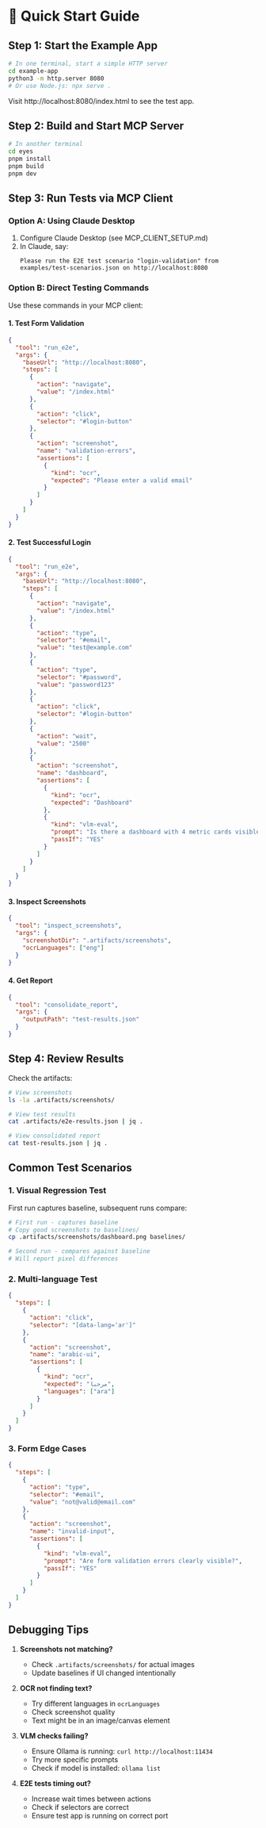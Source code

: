 # 🚀 Quick Start Guide

## Step 1: Start the Example App

```bash
# In one terminal, start a simple HTTP server
cd example-app
python3 -m http.server 8080
# Or use Node.js: npx serve .
```

Visit http://localhost:8080/index.html to see the test app.

## Step 2: Build and Start MCP Server

```bash
# In another terminal
cd eyes
pnpm install
pnpm build
pnpm dev
```

## Step 3: Run Tests via MCP Client

### Option A: Using Claude Desktop

1. Configure Claude Desktop (see MCP_CLIENT_SETUP.md)
2. In Claude, say:
   ```
   Please run the E2E test scenario "login-validation" from 
   examples/test-scenarios.json on http://localhost:8080
   ```

### Option B: Direct Testing Commands

Use these commands in your MCP client:

#### 1. Test Form Validation
```json
{
  "tool": "run_e2e",
  "args": {
    "baseUrl": "http://localhost:8080",
    "steps": [
      {
        "action": "navigate",
        "value": "/index.html"
      },
      {
        "action": "click",
        "selector": "#login-button"
      },
      {
        "action": "screenshot",
        "name": "validation-errors",
        "assertions": [
          {
            "kind": "ocr",
            "expected": "Please enter a valid email"
          }
        ]
      }
    ]
  }
}
```

#### 2. Test Successful Login
```json
{
  "tool": "run_e2e",
  "args": {
    "baseUrl": "http://localhost:8080",
    "steps": [
      {
        "action": "navigate",
        "value": "/index.html"
      },
      {
        "action": "type",
        "selector": "#email",
        "value": "test@example.com"
      },
      {
        "action": "type",
        "selector": "#password",
        "value": "password123"
      },
      {
        "action": "click",
        "selector": "#login-button"
      },
      {
        "action": "wait",
        "value": "2500"
      },
      {
        "action": "screenshot",
        "name": "dashboard",
        "assertions": [
          {
            "kind": "ocr",
            "expected": "Dashboard"
          },
          {
            "kind": "vlm-eval",
            "prompt": "Is there a dashboard with 4 metric cards visible?",
            "passIf": "YES"
          }
        ]
      }
    ]
  }
}
```

#### 3. Inspect Screenshots
```json
{
  "tool": "inspect_screenshots",
  "args": {
    "screenshotDir": ".artifacts/screenshots",
    "ocrLanguages": ["eng"]
  }
}
```

#### 4. Get Report
```json
{
  "tool": "consolidate_report",
  "args": {
    "outputPath": "test-results.json"
  }
}
```

## Step 4: Review Results

Check the artifacts:
```bash
# View screenshots
ls -la .artifacts/screenshots/

# View test results
cat .artifacts/e2e-results.json | jq .

# View consolidated report
cat test-results.json | jq .
```

## Common Test Scenarios

### 1. Visual Regression Test
First run captures baseline, subsequent runs compare:
```bash
# First run - captures baseline
# Copy good screenshots to baselines/
cp .artifacts/screenshots/dashboard.png baselines/

# Second run - compares against baseline
# Will report pixel differences
```

### 2. Multi-language Test
```json
{
  "steps": [
    {
      "action": "click",
      "selector": "[data-lang='ar']"
    },
    {
      "action": "screenshot",
      "name": "arabic-ui",
      "assertions": [
        {
          "kind": "ocr",
          "expected": "مرحبا",
          "languages": ["ara"]
        }
      ]
    }
  ]
}
```

### 3. Form Edge Cases
```json
{
  "steps": [
    {
      "action": "type",
      "selector": "#email",
      "value": "not@valid@email.com"
    },
    {
      "action": "screenshot",
      "name": "invalid-input",
      "assertions": [
        {
          "kind": "vlm-eval",
          "prompt": "Are form validation errors clearly visible?",
          "passIf": "YES"
        }
      ]
    }
  ]
}
```

## Debugging Tips

1. **Screenshots not matching?**
   - Check `.artifacts/screenshots/` for actual images
   - Update baselines if UI changed intentionally

2. **OCR not finding text?**
   - Try different languages in `ocrLanguages`
   - Check screenshot quality
   - Text might be in an image/canvas element

3. **VLM checks failing?**
   - Ensure Ollama is running: `curl http://localhost:11434`
   - Try more specific prompts
   - Check if model is installed: `ollama list`

4. **E2E tests timing out?**
   - Increase wait times between actions
   - Check if selectors are correct
   - Ensure test app is running on correct port